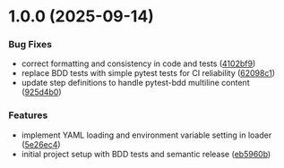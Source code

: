 # 1.0.0 (2025-09-14)


### Bug Fixes

* correct formatting and consistency in code and tests ([4102bf9](https://github.com/AnthusAI/dotconfig/commit/4102bf93420ccd821f09392becedcf00babec7f2))
* replace BDD tests with simple pytest tests for CI reliability ([62098c1](https://github.com/AnthusAI/dotconfig/commit/62098c180123eeed5a08309c0293b7534e1159c8))
* update step definitions to handle pytest-bdd multiline content ([925d4b0](https://github.com/AnthusAI/dotconfig/commit/925d4b078a3796bfddb9b2aea9b8639e048a92b0))


### Features

* implement YAML loading and environment variable setting in loader ([5e26ec4](https://github.com/AnthusAI/dotconfig/commit/5e26ec42a770064585dca8f55d114b4c28a31527))
* initial project setup with BDD tests and semantic release ([eb5960b](https://github.com/AnthusAI/dotconfig/commit/eb5960b0b3e992583a2814fee7e116dfb4ec4167))
